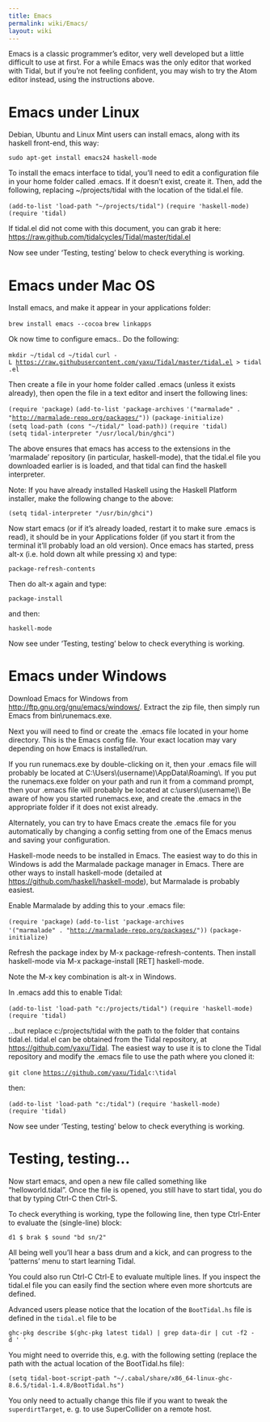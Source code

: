 ```yaml
---
title: Emacs
permalink: wiki/Emacs/
layout: wiki
---
```


Emacs is a classic programmer’s editor, very well developed but a little
difficult to use at first. For a while Emacs was the only editor that
worked with Tidal, but if you’re not feeling confident, you may wish to
try the Atom editor instead, using the instructions above.

# Emacs under Linux

Debian, Ubuntu and Linux Mint users can install emacs, along with its
haskell front-end, this way:

`sudo apt-get install emacs24 haskell-mode`

To install the emacs interface to tidal, you’ll need to edit a
configuration file in your home folder called .emacs. If it doesn’t
exist, create it. Then, add the following, replacing \~/projects/tidal
with the location of the tidal.el file.

`(add-to-list 'load-path "~/projects/tidal")`
`(require 'haskell-mode)`
`(require 'tidal)`

If tidal.el did not come with this document, you can grab it here:
<https://raw.github.com/tidalcycles/Tidal/master/tidal.el>

Now see under ‘Testing, testing’ below to check everything is working.

# Emacs under Mac OS

Install emacs, and make it appear in your applications folder:

`brew install emacs --cocoa`
`brew linkapps`

Ok now time to configure emacs.. Do the following:

`mkdir ~/tidal`
`cd ~/tidal`
`curl -L `[`https://raw.githubusercontent.com/yaxu/Tidal/master/tidal.el`](https://raw.githubusercontent.com/yaxu/Tidal/master/tidal.el)` > tidal.el`

Then create a file in your home folder called .emacs (unless it exists
already), then open the file in a text editor and insert the following
lines:

`(require 'package)`
`(add-to-list 'package-archives`
`'("marmalade" .`
`"`[`http://marmalade-repo.org/packages/`](http://marmalade-repo.org/packages/)`"))`
`(package-initialize)`
`(setq load-path (cons "~/tidal/" load-path))`
`(require 'tidal)`
`(setq tidal-interpreter "/usr/local/bin/ghci")`

The above ensures that emacs has access to the extensions in the
‘marmalade’ repository (in particular, haskell-mode), that the tidal.el
file you downloaded earlier is is loaded, and that tidal can find the
haskell interpreter.

Note: If you have already installed Haskell using the Haskell Platform
installer, make the following change to the above:

`(setq tidal-interpreter "/usr/bin/ghci")`

Now start emacs (or if it’s already loaded, restart it to make sure
.emacs is read), it should be in your Applications folder (if you start
it from the terminal it’ll probably load an old version). Once emacs has
started, press alt-x (i.e. hold down alt while pressing x) and type:

`package-refresh-contents`

Then do alt-x again and type:

`package-install`

and then:

`haskell-mode`

Now see under ‘Testing, testing’ below to check everything is working.

# Emacs under Windows

Download Emacs for Windows from <http://ftp.gnu.org/gnu/emacs/windows/>.
Extract the zip file, then simply run Emacs from bin\\runemacs.exe.

Next you will need to find or create the .emacs file located in your
home directory. This is the Emacs config file. Your exact location may
vary depending on how Emacs is installed/run.

If you run runemacs.exe by double-clicking on it, then your .emacs file
will probably be located at C:\\Users\\(username)\\AppData\\Roaming\\.
If you put the runemacs.exe folder on your path and run it from a
command prompt, then your .emacs file will probably be located at
c:\\users\\\(username)\\ Be aware of how you started runemacs.exe, and
create the .emacs in the appropriate folder if it does not exist
already.

Alternately, you can try to have Emacs create the .emacs file for you
automatically by changing a config setting from one of the Emacs menus
and saving your configuration.

Haskell-mode needs to be installed in Emacs. The easiest way to do this
in Windows is add the Marmalade package manager in Emacs. There are
other ways to install haskell-mode (detailed at
<https://github.com/haskell/haskell-mode>), but Marmalade is probably
easiest.

Enable Marmalade by adding this to your .emacs file:

`(require 'package)`
`(add-to-list 'package-archives`
`'("marmalade" . "`[`http://marmalade-repo.org/packages/`](http://marmalade-repo.org/packages/)`"))`
`(package-initialize)`

Refresh the package index by M-x package-refresh-contents. Then install
haskell-mode via M-x package-install \[RET\] haskell-mode.

Note the M-x key combination is alt-x in Windows.

In .emacs add this to enable Tidal:

`(add-to-list 'load-path "c:/projects/tidal")`
`(require 'haskell-mode)`
`(require 'tidal)`

...but replace c:/projects/tidal with the path to the folder that
contains tidal.el. tidal.el can be obtained from the Tidal repository,
at <https://github.com/yaxu/Tidal>. The easiest way to use it is to
clone the Tidal repository and modify the .emacs file to use the path
where you cloned it:

`git clone` [`https://github.com/yaxu/Tidal`](https://github.com/yaxu/Tidal)`c:\tidal`

then:

`(add-to-list 'load-path "c:/tidal")`
`(require 'haskell-mode)`
`(require 'tidal)`

Now see under ‘Testing, testing’ below to check everything is working.

# Testing, testing...

Now start emacs, and open a new file called something like
“helloworld.tidal”. Once the file is opened, you still have to start
tidal, you do that by typing Ctrl-C then Ctrl-S.

To check everything is working, type the following line, then type
Ctrl-Enter to evaluate the (single-line) block:

`d1 $ brak $ sound "bd sn/2"`

All being well you’ll hear a bass drum and a kick, and can progress to
the ‘patterns’ menu to start learning Tidal.

You could also run Ctrl-C Ctrl-E to evaluate multiple lines. If you
inspect the tidal.el file you can easily find the section where even
more shortcuts are defined.

Advanced users please notice that the location of the `BootTidal.hs`
file is defined in the `tidal.el` file to be

`ghc-pkg describe $(ghc-pkg latest tidal) | grep data-dir | cut -f2 -d ' '`

You might need to override this, e.g. with the following setting
(replace the path with the actual location of the BootTidal.hs file):

`(setq tidal-boot-script-path "~/.cabal/share/x86_64-linux-ghc-8.6.5/tidal-1.4.8/BootTidal.hs")`

You only need to actually change this file if you want to tweak the
`superdirtTarget`, e. g. to use SuperCollider on a remote host.
